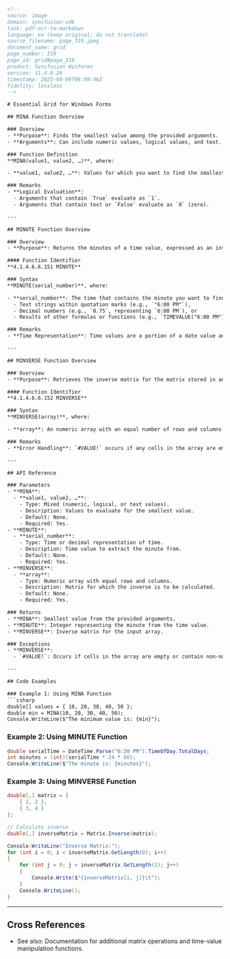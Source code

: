 ```html
<!-- 
source: image
domain: syncfusion-sdk
task: pdf-ocr-to-markdown
language: en (keep original; do not translate)
source_filename: page_319.jpeg
document_name: grid
page_number: 319
page_id: grid#page_319
product: Syncfusion Winforms
version: 11.4.0.26
timestamp: 2025-08-09T06:09:46Z
fidelity: lossless
-->

# Essential Grid for Windows Forms

## MINA Function Overview

### Overview
- **Purpose**: Finds the smallest value among the provided arguments.
- **Arguments**: Can include numeric values, logical values, and text. Logical values and text are evaluated according to specific rules.

### Function Definition
**MINA(value1, value2, …)**, where:

- **value1, value2, …**: Values for which you want to find the smallest value.

### Remarks
- **Logical Evaluation**:
  - Arguments that contain `True` evaluate as `1`.
  - Arguments that contain text or `False` evaluate as `0` (zero).

---

## MINUTE Function Overview

### Overview
- **Purpose**: Returns the minutes of a time value, expressed as an integer ranging from `0` to `59`.

#### Function Identifier
**4.1.4.6.6.151 MINUTE**

### Syntax
**MINUTE(serial_number)**, where:

- **serial_number**: The time that contains the minute you want to find. This can be entered as:
  - Text strings within quotation marks (e.g., `"6:00 PM"`),
  - Decimal numbers (e.g., `0.75`, representing `6:00 PM`), or
  - Results of other formulas or functions (e.g., `TIMEVALUE("6:00 PM")`).

### Remarks
- **Time Representation**: Time values are a portion of a date value and are represented by a decimal number. For example, `12:00 PM` is represented as `0.5`.

---

## MINVERSE Function Overview

### Overview
- **Purpose**: Retrieves the inverse matrix for the matrix stored in an array.

#### Function Identifier
**4.1.4.6.6.152 MINVERSE**

### Syntax
**MINVERSE(array)**, where:

- **array**: An numeric array with an equal number of rows and columns.

### Remarks
- **Error Handling**: `#VALUE!` occurs if any cells in the array are empty or contain a string.

---

## API Reference

### Parameters
- **MINA**:
  - **value1, value2, …**:
    - Type: Mixed (numeric, logical, or text values).
    - Description: Values to evaluate for the smallest value.
    - Default: None.
    - Required: Yes.
- **MINUTE**:
  - **serial_number**:
    - Type: Time or decimal representation of time.
    - Description: Time value to extract the minute from.
    - Default: None.
    - Required: Yes.
- **MINVERSE**:
  - **array**:
    - Type: Numeric array with equal rows and columns.
    - Description: Matrix for which the inverse is to be calculated.
    - Default: None.
    - Required: Yes.

### Returns
- **MINA**: Smallest value from the provided arguments.
- **MINUTE**: Integer representing the minute from the time value.
- **MINVERSE**: Inverse matrix for the input array.

### Exceptions
- **MINVERSE**:
  - `#VALUE!`: Occurs if cells in the array are empty or contain non-numeric data.

---

## Code Examples

### Example 1: Using MINA Function
```csharp
double[] values = { 10, 20, 30, 40, 50 };
double min = MINA(10, 20, 30, 40, 50);
Console.WriteLine($"The minimum value is: {min}");
```

### Example 2: Using MINUTE Function
```csharp
double serialTime = DateTime.Parse("6:30 PM").TimeOfDay.TotalDays;
int minutes = (int)(serialTime * 24 * 60);
Console.WriteLine($"The minute is: {minutes}");
```

### Example 3: Using MINVERSE Function
```csharp
double[,] matrix = {
    { 1, 2 },
    { 3, 4 }
};

// Calculate inverse
double[,] inverseMatrix = Matrix.Inverse(matrix);

Console.WriteLine("Inverse Matrix:");
for (int i = 0; i < inverseMatrix.GetLength(0); i++)
{
    for (int j = 0; j < inverseMatrix.GetLength(1); j++)
    {
        Console.Write($"{inverseMatrix[i, j]}\t");
    }
    Console.WriteLine();
}
```

---

## Cross References
- See also: Documentation for additional matrix operations and time-value manipulation functions.

<!-- tags: [syncfusion, winforms, grid, mina, minute, minverse, matrix operations, time functions] keywords: [MINA, MINUTE, MINVERSE, smallest value, time, inverse matrix, numeric array, error handling, decimal representation] -->
```